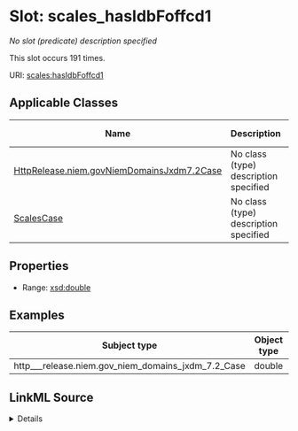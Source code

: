 

# Slot: scales_hasIdbFoffcd1


_No slot (predicate) description specified_






This slot occurs 191 times.


URI: [scales:hasIdbFoffcd1](http://schemas.scales-okn.org/rdf/scales#hasIdbFoffcd1)



<!-- no inheritance hierarchy -->





## Applicable Classes

| Name | Description | Modifies Slot |
| --- | --- | --- |
| [HttpRelease.niem.govNiemDomainsJxdm7.2Case](../classes/HttpRelease.niem.govNiemDomainsJxdm7.2Case.md) | No class (type) description specified |  yes  |
| [ScalesCase](../classes/ScalesCase.md) | No class (type) description specified |  no  |







## Properties

* Range: [xsd:double](http://www.w3.org/2001/XMLSchema#double)






## Examples

| Subject type | Object type | Example subject | Example object | Occurrences |
| --- | --- | --- | --- | --- |
| http___release.niem.gov_niem_domains_jxdm_7.2_Case | double | scales:CriminalCase | 101.0 | 191 |




## LinkML Source

<details>

```yaml
name: scales_hasIdbFoffcd1
annotations:
  count:
    tag: count
    value: 191
description: No slot (predicate) description specified
examples:
- object:
    example_object: '101.0'
    example_object_type: double
    example_predicate: scales:hasIdbFoffcd1
    example_subject: scales:CriminalCase
    example_subject_type: http___release.niem.gov_niem_domains_jxdm_7.2_Case
from_schema: scales-kg
rank: 1000
slot_uri: scales:hasIdbFoffcd1
alias: scales_hasIdbFoffcd1
domain_of:
- http___release.niem.gov_niem_domains_jxdm_7.2_Case
- scales_Case
range: double

```
</details>